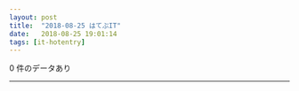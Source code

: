 ```yaml
---
layout: post
title:  "2018-08-25 はてぶIT"
date:   2018-08-25 19:01:14
tags: [it-hotentry]
---
```

0 件のデータあり

<hr>
